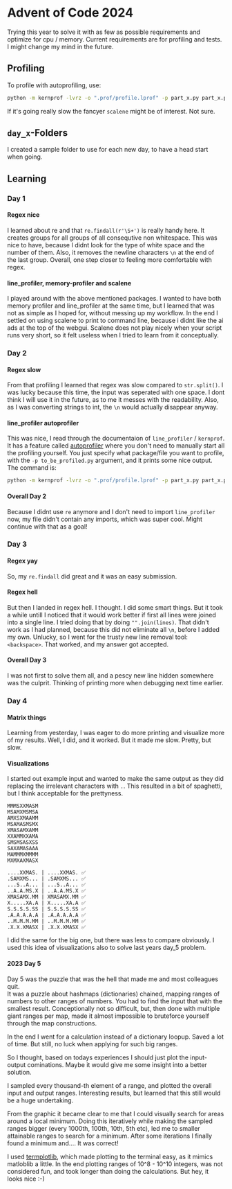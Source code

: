 # Advent of Code 2024

Trying this year to solve it with as few as possible requirements
and optimize for cpu / memory. Current requirements are for profiling and tests.
I might change my mind in the future.

## Profiling

To profile with autoprofiling, use:

```zsh
python -m kernprof -lvrz -o ".prof/profile.lprof" -p part_x.py part_x.py
```

If it's going really slow the fancyer `scalene` might be of interest. Not sure.

## `day_x`-Folders

I created a sample folder to use for each new day, to have a head start when going.

## Learning

### Day 1

#### Regex nice

I learned about re and that `re.findall(r'\S+')` is really handy here.
It creates groups for all groups of all consequtive non whitespace.
This was nice to have, because I didnt look for the type of white space
and the number of them. Also, it removes the newline characters `\n`
at the end of the last group.
Overall, one step closer to feeling more comfortable with regex.

#### line_profiler, memory-profiler and scalene

I played around with the above mentioned packages.
I wanted to have both memory profiler and line_profiler at the same time,
but I learned that was not as simple as I hoped for,
without messing up my workflow.
In the end I settled on using scalene to print to command line,
because i didnt like the ai ads at the top of the webgui.
Scalene does not play nicely when your script runs very short, so it felt useless
when I tried to learn from it conceptually.

### Day 2

#### Regex slow

From that profiling I learned that regex was slow compared to `str.split()`.
I was lucky because this time, the input was seperated with one space.
I dont think I will use it in the future, as to me it messes with the readability.
Also, as I was converting strings to int, the `\n` would actually disappear anyway.

#### line_profiler autoprofiler

This was nice, I read through the documentaion of `line_profiler` \/ `kernprof`.
It has a feature called [autoprofiler](https://kernprof.readthedocs.io/en/latest/line_profiler.autoprofile.html#module-line_profiler.autoprofile)
where you don't need to manually start all the profiling yourself.
You just specify what package/file you want to profile,
with the `-p to_be_profiled.py` argument, and it prints some nice output.
The command is:

```zsh
python -m kernprof -lvrz -o ".prof/profile.lprof" -p part_x.py part_x.py
```

#### Overall Day 2

Because I didnt use `re` anymore and I don't need to import `line_profiler` now,
my file didn't contain any imports, which was super cool.
Might continue with that as a goal!

### Day 3

#### Regex yay

So, my `re.findall` did great and it was an easy submission.

#### Regex hell

But then I landed in regex hell. I thought. I did some smart things.
But it took a while untill I noticed that it would work better if first
all lines were joined into a single line. I tried doing that by doing `"".join(lines)`.
That didn't work as I had planned, because this did not eliminate all `\n`,
before I added my own. Unlucky, so I went for the trusty new line removal tool: `<backspace>`.
That worked, and my answer got accepted.

#### Overall Day 3

I was not first to solve them all, and a pescy new line hidden somewhere
was the culprit. Thinking of printing more when debugging next time earlier.

### Day 4

#### Matrix things

Learning from yesterday, I was eager to do more printing and visualize
more of my results. Well, I did, and it worked. But it made me slow.
Pretty, but slow.

#### Visualizations

I started out example input and wanted to make the same output as they did replacing
the irrelevant characters with `.`. This resulted in a bit of spaghetti,
but I think acceptable for the prettyness.

```text
MMMSXXMASM
MSAMXMSMSA
AMXSXMAAMM
MSAMASMSMX
XMASAMXAMM
XXAMMXXAMA
SMSMSASXSS
SAXAMASAAA
MAMMMXMMMM
MXMXAXMASX

....XXMAS. | ....XXMAS. ✅
.SAMXMS... | .SAMXMS... ✅
...S..A... | ...S..A... ✅
..A.A.MS.X | ..A.A.MS.X ✅
XMASAMX.MM | XMASAMX.MM ✅
X.....XA.A | X.....XA.A ✅
S.S.S.S.SS | S.S.S.S.SS ✅
.A.A.A.A.A | .A.A.A.A.A ✅
..M.M.M.MM | ..M.M.M.MM ✅
.X.X.XMASX | .X.X.XMASX ✅
```

I did the same for the big one, but there was less to compare obviously.
I used this idea of visualizations also to solve last years day_5 problem.

#### 2023 Day 5

Day 5 was the puzzle that was the hell that made me and most colleagues quit.  
It was a puzzle about hashmaps (dictionaries) chained, mapping ranges of numbers
to other ranges of numbers. You had to find the input that with the smallest result.
Conceptionally not so difficult, but, then done with multiple giant ranges per map,
made it almost impossible to bruteforce yourself through the map constructions.

In the end I went for a calculation instead of a dictionary loopup.
Saved a lot of time. But still, no luck when applying for such big ranges.

So I thought, based on todays experiences I should just plot the input-output cominations.
Maybe it would give me some insight into a better solution.

I sampled every thousand-th element of a range, and plotted the overall
input and output ranges. Interesting results, but learned that this
still would be a huge undertaking.

From the graphic it became clear to me that I could visually search for areas
around a local minimum. Doing this iteratively while making the sampled
ranges bigger (every 1000th, 100th, 10th, 5th etc), led me to smaller
attainable ranges to search for a minimum. After some iterations I
finally found a minimum and.... It was correct!

I used [termplotlib](https://github.com/nschloe/termplotlib),
which made plotting to the terminal easy, as it mimics matloblib a little.
In the end plotting ranges of 10^8 - 10^10 integers, was not considered fun,
and took longer than doing the calculations. But hey, it looks nice :-)
